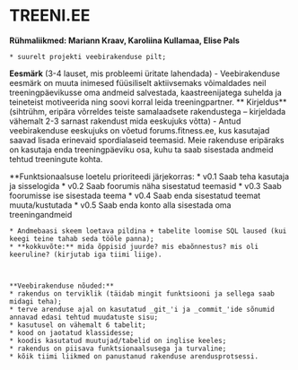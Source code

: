 # TREENI.EE
**Rühmaliikmed: Mariann Kraav, Karoliina Kullamaa, Elise Pals** 

    * suurelt projekti veebirakenduse pilt;

**Eesmärk** (3-4 lauset, mis probleemi üritate lahendada) - Veebirakenduse eesmärk on muuta inimesed füüsiliselt aktiivsemaks võimaldades neil treeningpäevikusse oma andmeid salvestada, kaastreenijatega suhelda ja teineteist motiveerida ning soovi korral leida treeningpartner.
** Kirjeldus** (sihtrühm, eripära võrreldes teiste samalaadsete rakendustega – kirjeldada vähemalt 2-3 sarnast rakendust mida eeskujuks võtta) - Antud veebirakenduse eeskujuks on võetud forums.fitness.ee, kus kasutajad saavad lisada erinevaid spordialaseid teemasid. Meie rakenduse eripäraks on kasutaja enda treeningpäeviku osa, kuhu ta saab sisestada andmeid tehtud treeningute kohta.

**Funktsionaalsuse loetelu prioriteedi järjekorras:
        * v0.1 Saab teha kasutaja ja sisselogida
        * v0.2 Saab foorumis näha sisestatud teemasid
        * v0.3 Saab foorumisse ise sisestada teema
		* v0.4 Saab enda sisestatud teemat muuta/kustutada
		* v0.5 Saab enda konto alla sisestada oma treeningandmeid
		
    * Andmebaasi skeem loetava pildina + tabelite loomise SQL laused (kui keegi teine tahab seda tööle panna);
    * **kokkuvõte:** mida õppisid juurde? mis ebaõnnestus? mis oli keeruline? (kirjutab iga tiimi liige).



	**Veebirakenduse nõuded:**
    * rakendus on terviklik (täidab mingit funktsiooni ja sellega saab midagi teha);
    * terve arenduse ajal on kasutatud _git_'i ja _commit_'ide sõnumid annavad edasi tehtud muudatuste sisu; 
    * kasutusel on vähemalt 6 tabelit;
    * kood on jaotatud klassidesse;
    * koodis kasutatud muutujad/tabelid on inglise keeles;
    * rakendus on piisava funktsionaalsusega ja turvaline;
    * kõik tiimi liikmed on panustanud rakenduse arendusprotsessi.
